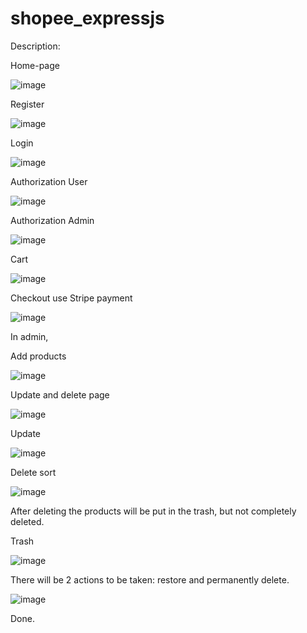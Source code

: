 ﻿# shopee_expressjs
 Description:
 
 Home-page
 
 ![image](https://user-images.githubusercontent.com/64189668/161420585-43341c0d-f28e-4c9d-ae2f-5a731eb0316b.png)
 
 Register
 
 ![image](https://user-images.githubusercontent.com/64189668/161420634-05a68546-bcd5-43ce-8603-0c18c551b0df.png)
 
 Login
 
 ![image](https://user-images.githubusercontent.com/64189668/161420645-c508ad1d-7811-43b4-80dc-d6af318b22a2.png)
 
 Authorization User
 
 ![image](https://user-images.githubusercontent.com/64189668/161420741-d8601681-0437-44bc-ad83-8b2580b51625.png)
 
 Authorization Admin
 
 ![image](https://user-images.githubusercontent.com/64189668/161420764-ffee1b4d-9575-4529-804e-84cc292c1072.png)
 
 Cart
 
 ![image](https://user-images.githubusercontent.com/64189668/161420772-fcc81646-7e97-4393-a234-d1ac6a224c26.png)
 
 Checkout use Stripe payment
 
 ![image](https://user-images.githubusercontent.com/64189668/161420794-99165ab2-1ea2-46d2-911b-4ec12d866760.png)
 
 In admin,
 
 Add products
 
 ![image](https://user-images.githubusercontent.com/64189668/161420870-ca047c17-6dbd-478a-ac53-40ab09cb67cb.png)
 
 Update and delete page
 
 ![image](https://user-images.githubusercontent.com/64189668/161420912-e22b4682-4ad5-43aa-a045-c669ce529a31.png)
 
 Update
 
 ![image](https://user-images.githubusercontent.com/64189668/161420933-e5e2f8d2-d539-4f79-8ed9-f2a57fe35511.png)
 
 Delete sort
 
 ![image](https://user-images.githubusercontent.com/64189668/161420949-7f811b2b-40a2-4e71-af5b-0ab8cdb213ec.png)
 
 After deleting the products will be put in the trash, but not completely deleted.
 
 Trash
 
 ![image](https://user-images.githubusercontent.com/64189668/161421006-3381e9bd-f267-4ed8-b815-c6d8c5e43333.png)
 
 There will be 2 actions to be taken: restore and permanently delete.
 
 ![image](https://user-images.githubusercontent.com/64189668/161421084-428c7912-8612-47bf-bb1f-bd279cff150f.png)
 
 Done.
 
